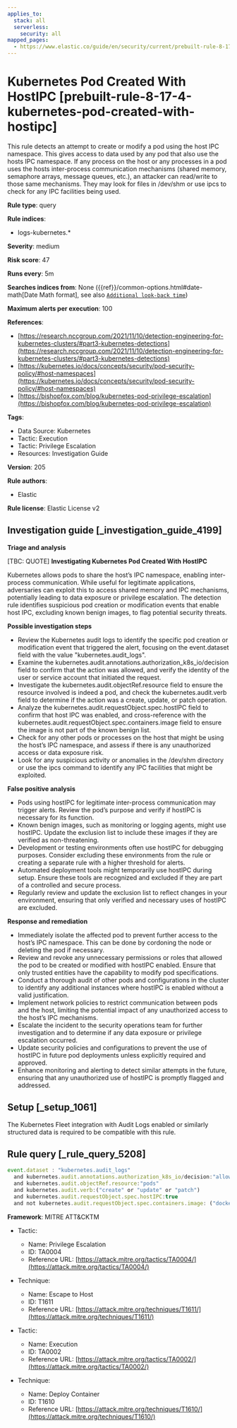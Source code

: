 ```yaml
---
applies_to:
  stack: all
  serverless:
    security: all
mapped_pages:
  - https://www.elastic.co/guide/en/security/current/prebuilt-rule-8-17-4-kubernetes-pod-created-with-hostipc.html
---
```


# Kubernetes Pod Created With HostIPC [prebuilt-rule-8-17-4-kubernetes-pod-created-with-hostipc]

This rule detects an attempt to create or modify a pod using the host IPC namespace. This gives access to data used by any pod that also use the hosts IPC namespace. If any process on the host or any processes in a pod uses the hosts inter-process communication mechanisms (shared memory, semaphore arrays, message queues, etc.), an attacker can read/write to those same mechanisms. They may look for files in /dev/shm or use ipcs to check for any IPC facilities being used.

**Rule type**: query

**Rule indices**:

* logs-kubernetes.*

**Severity**: medium

**Risk score**: 47

**Runs every**: 5m

**Searches indices from**: None ({{ref}}/common-options.html#date-math[Date Math format], see also [`Additional look-back time`](docs-content://solutions/security/detect-and-alert/create-detection-rule.md#rule-schedule))

**Maximum alerts per execution**: 100

**References**:

* [https://research.nccgroup.com/2021/11/10/detection-engineering-for-kubernetes-clusters/#part3-kubernetes-detections](https://research.nccgroup.com/2021/11/10/detection-engineering-for-kubernetes-clusters/#part3-kubernetes-detections)
* [https://kubernetes.io/docs/concepts/security/pod-security-policy/#host-namespaces](https://kubernetes.io/docs/concepts/security/pod-security-policy/#host-namespaces)
* [https://bishopfox.com/blog/kubernetes-pod-privilege-escalation](https://bishopfox.com/blog/kubernetes-pod-privilege-escalation)

**Tags**:

* Data Source: Kubernetes
* Tactic: Execution
* Tactic: Privilege Escalation
* Resources: Investigation Guide

**Version**: 205

**Rule authors**:

* Elastic

**Rule license**: Elastic License v2

## Investigation guide [_investigation_guide_4199]

**Triage and analysis**

[TBC: QUOTE]
**Investigating Kubernetes Pod Created With HostIPC**

Kubernetes allows pods to share the host’s IPC namespace, enabling inter-process communication. While useful for legitimate applications, adversaries can exploit this to access shared memory and IPC mechanisms, potentially leading to data exposure or privilege escalation. The detection rule identifies suspicious pod creation or modification events that enable host IPC, excluding known benign images, to flag potential security threats.

**Possible investigation steps**

* Review the Kubernetes audit logs to identify the specific pod creation or modification event that triggered the alert, focusing on the event.dataset field with the value "kubernetes.audit_logs".
* Examine the kubernetes.audit.annotations.authorization_k8s_io/decision field to confirm that the action was allowed, and verify the identity of the user or service account that initiated the request.
* Investigate the kubernetes.audit.objectRef.resource field to ensure the resource involved is indeed a pod, and check the kubernetes.audit.verb field to determine if the action was a create, update, or patch operation.
* Analyze the kubernetes.audit.requestObject.spec.hostIPC field to confirm that host IPC was enabled, and cross-reference with the kubernetes.audit.requestObject.spec.containers.image field to ensure the image is not part of the known benign list.
* Check for any other pods or processes on the host that might be using the host’s IPC namespace, and assess if there is any unauthorized access or data exposure risk.
* Look for any suspicious activity or anomalies in the /dev/shm directory or use the ipcs command to identify any IPC facilities that might be exploited.

**False positive analysis**

* Pods using hostIPC for legitimate inter-process communication may trigger alerts. Review the pod’s purpose and verify if hostIPC is necessary for its function.
* Known benign images, such as monitoring or logging agents, might use hostIPC. Update the exclusion list to include these images if they are verified as non-threatening.
* Development or testing environments often use hostIPC for debugging purposes. Consider excluding these environments from the rule or creating a separate rule with a higher threshold for alerts.
* Automated deployment tools might temporarily use hostIPC during setup. Ensure these tools are recognized and excluded if they are part of a controlled and secure process.
* Regularly review and update the exclusion list to reflect changes in your environment, ensuring that only verified and necessary uses of hostIPC are excluded.

**Response and remediation**

* Immediately isolate the affected pod to prevent further access to the host’s IPC namespace. This can be done by cordoning the node or deleting the pod if necessary.
* Review and revoke any unnecessary permissions or roles that allowed the pod to be created or modified with hostIPC enabled. Ensure that only trusted entities have the capability to modify pod specifications.
* Conduct a thorough audit of other pods and configurations in the cluster to identify any additional instances where hostIPC is enabled without a valid justification.
* Implement network policies to restrict communication between pods and the host, limiting the potential impact of any unauthorized access to the host’s IPC mechanisms.
* Escalate the incident to the security operations team for further investigation and to determine if any data exposure or privilege escalation occurred.
* Update security policies and configurations to prevent the use of hostIPC in future pod deployments unless explicitly required and approved.
* Enhance monitoring and alerting to detect similar attempts in the future, ensuring that any unauthorized use of hostIPC is promptly flagged and addressed.


## Setup [_setup_1061]

The Kubernetes Fleet integration with Audit Logs enabled or similarly structured data is required to be compatible with this rule.


## Rule query [_rule_query_5208]

```js
event.dataset : "kubernetes.audit_logs"
  and kubernetes.audit.annotations.authorization_k8s_io/decision:"allow"
  and kubernetes.audit.objectRef.resource:"pods"
  and kubernetes.audit.verb:("create" or "update" or "patch")
  and kubernetes.audit.requestObject.spec.hostIPC:true
  and not kubernetes.audit.requestObject.spec.containers.image: ("docker.elastic.co/beats/elastic-agent:8.4.0")
```

**Framework**: MITRE ATT&CKTM

* Tactic:

    * Name: Privilege Escalation
    * ID: TA0004
    * Reference URL: [https://attack.mitre.org/tactics/TA0004/](https://attack.mitre.org/tactics/TA0004/)

* Technique:

    * Name: Escape to Host
    * ID: T1611
    * Reference URL: [https://attack.mitre.org/techniques/T1611/](https://attack.mitre.org/techniques/T1611/)

* Tactic:

    * Name: Execution
    * ID: TA0002
    * Reference URL: [https://attack.mitre.org/tactics/TA0002/](https://attack.mitre.org/tactics/TA0002/)

* Technique:

    * Name: Deploy Container
    * ID: T1610
    * Reference URL: [https://attack.mitre.org/techniques/T1610/](https://attack.mitre.org/techniques/T1610/)



